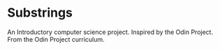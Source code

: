 # Substrings
An Introductory computer science project.
Inspired by the Odin Project.
From the Odin Project curriculum.
